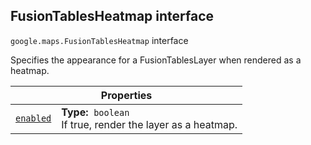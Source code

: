 
<h2 id="FusionTablesHeatmap">FusionTablesHeatmap interface</h2>
<p>
<code><span itemprop="path">google.maps</span>.<span itemprop="name">FusionTablesHeatmap</span></code>
interface
</p>
<p>Specifies the appearance for a FusionTablesLayer when rendered as a heatmap.</p>
<div class="devsite-table-wrapper"><table class="properties responsive" summary="interface FusionTablesHeatmap - Properties">
<thead>
<tr><th colspan="2">Properties</th>
</tr></thead>
<tbody>
<tr id="FusionTablesHeatmap.enabled">
<td itemprop="property"><code><a class="secret-link" href="#FusionTablesHeatmap.enabled"><span>enabled</span></a></code></td>
<td><div><strong>Type:</strong>&nbsp; <code>boolean</code></div>
<div class="desc">If true, render the layer as a heatmap.</div></td>
</tr>
</tbody>
</table></div>
<script src="replace_links.js"></script>
